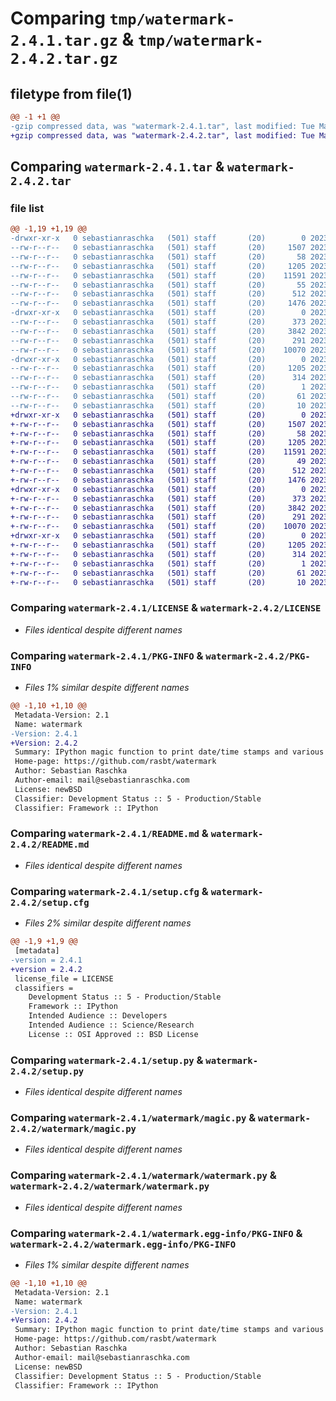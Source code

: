 # Comparing `tmp/watermark-2.4.1.tar.gz` & `tmp/watermark-2.4.2.tar.gz`

## filetype from file(1)

```diff
@@ -1 +1 @@
-gzip compressed data, was "watermark-2.4.1.tar", last modified: Tue May 23 16:52:54 2023, max compression
+gzip compressed data, was "watermark-2.4.2.tar", last modified: Tue May 23 19:00:07 2023, max compression
```

## Comparing `watermark-2.4.1.tar` & `watermark-2.4.2.tar`

### file list

```diff
@@ -1,19 +1,19 @@
-drwxr-xr-x   0 sebastianraschka   (501) staff       (20)        0 2023-05-23 16:52:54.721265 watermark-2.4.1/
--rw-r--r--   0 sebastianraschka   (501) staff       (20)     1507 2023-05-23 16:50:16.000000 watermark-2.4.1/LICENSE
--rw-r--r--   0 sebastianraschka   (501) staff       (20)       58 2023-05-23 16:50:46.000000 watermark-2.4.1/MANIFEST.in
--rw-r--r--   0 sebastianraschka   (501) staff       (20)     1205 2023-05-23 16:52:54.721344 watermark-2.4.1/PKG-INFO
--rw-r--r--   0 sebastianraschka   (501) staff       (20)    11591 2023-05-23 16:50:16.000000 watermark-2.4.1/README.md
--rw-r--r--   0 sebastianraschka   (501) staff       (20)       55 2023-05-23 16:50:16.000000 watermark-2.4.1/requirements.txt
--rw-r--r--   0 sebastianraschka   (501) staff       (20)      512 2023-05-23 16:52:54.721611 watermark-2.4.1/setup.cfg
--rw-r--r--   0 sebastianraschka   (501) staff       (20)     1476 2023-05-23 16:50:16.000000 watermark-2.4.1/setup.py
-drwxr-xr-x   0 sebastianraschka   (501) staff       (20)        0 2023-05-23 16:52:54.720444 watermark-2.4.1/watermark/
--rw-r--r--   0 sebastianraschka   (501) staff       (20)      373 2023-05-23 16:50:16.000000 watermark-2.4.1/watermark/__init__.py
--rw-r--r--   0 sebastianraschka   (501) staff       (20)     3842 2023-05-23 16:50:16.000000 watermark-2.4.1/watermark/magic.py
--rw-r--r--   0 sebastianraschka   (501) staff       (20)      291 2023-05-23 16:50:16.000000 watermark-2.4.1/watermark/version.py
--rw-r--r--   0 sebastianraschka   (501) staff       (20)    10070 2023-05-23 16:50:16.000000 watermark-2.4.1/watermark/watermark.py
-drwxr-xr-x   0 sebastianraschka   (501) staff       (20)        0 2023-05-23 16:52:54.721151 watermark-2.4.1/watermark.egg-info/
--rw-r--r--   0 sebastianraschka   (501) staff       (20)     1205 2023-05-23 16:52:54.000000 watermark-2.4.1/watermark.egg-info/PKG-INFO
--rw-r--r--   0 sebastianraschka   (501) staff       (20)      314 2023-05-23 16:52:54.000000 watermark-2.4.1/watermark.egg-info/SOURCES.txt
--rw-r--r--   0 sebastianraschka   (501) staff       (20)        1 2023-05-23 16:52:54.000000 watermark-2.4.1/watermark.egg-info/dependency_links.txt
--rw-r--r--   0 sebastianraschka   (501) staff       (20)       61 2023-05-23 16:52:54.000000 watermark-2.4.1/watermark.egg-info/requires.txt
--rw-r--r--   0 sebastianraschka   (501) staff       (20)       10 2023-05-23 16:52:54.000000 watermark-2.4.1/watermark.egg-info/top_level.txt
+drwxr-xr-x   0 sebastianraschka   (501) staff       (20)        0 2023-05-23 19:00:07.833177 watermark-2.4.2/
+-rw-r--r--   0 sebastianraschka   (501) staff       (20)     1507 2023-05-23 16:50:16.000000 watermark-2.4.2/LICENSE
+-rw-r--r--   0 sebastianraschka   (501) staff       (20)       58 2023-05-23 18:54:21.000000 watermark-2.4.2/MANIFEST.in
+-rw-r--r--   0 sebastianraschka   (501) staff       (20)     1205 2023-05-23 19:00:07.833254 watermark-2.4.2/PKG-INFO
+-rw-r--r--   0 sebastianraschka   (501) staff       (20)    11591 2023-05-23 16:50:16.000000 watermark-2.4.2/README.md
+-rw-r--r--   0 sebastianraschka   (501) staff       (20)       49 2023-05-23 18:58:20.000000 watermark-2.4.2/requirements.txt
+-rw-r--r--   0 sebastianraschka   (501) staff       (20)      512 2023-05-23 19:00:07.833504 watermark-2.4.2/setup.cfg
+-rw-r--r--   0 sebastianraschka   (501) staff       (20)     1476 2023-05-23 16:50:16.000000 watermark-2.4.2/setup.py
+drwxr-xr-x   0 sebastianraschka   (501) staff       (20)        0 2023-05-23 19:00:07.832279 watermark-2.4.2/watermark/
+-rw-r--r--   0 sebastianraschka   (501) staff       (20)      373 2023-05-23 16:50:16.000000 watermark-2.4.2/watermark/__init__.py
+-rw-r--r--   0 sebastianraschka   (501) staff       (20)     3842 2023-05-23 16:50:16.000000 watermark-2.4.2/watermark/magic.py
+-rw-r--r--   0 sebastianraschka   (501) staff       (20)      291 2023-05-23 16:50:16.000000 watermark-2.4.2/watermark/version.py
+-rw-r--r--   0 sebastianraschka   (501) staff       (20)    10070 2023-05-23 16:50:16.000000 watermark-2.4.2/watermark/watermark.py
+drwxr-xr-x   0 sebastianraschka   (501) staff       (20)        0 2023-05-23 19:00:07.833028 watermark-2.4.2/watermark.egg-info/
+-rw-r--r--   0 sebastianraschka   (501) staff       (20)     1205 2023-05-23 19:00:07.000000 watermark-2.4.2/watermark.egg-info/PKG-INFO
+-rw-r--r--   0 sebastianraschka   (501) staff       (20)      314 2023-05-23 19:00:07.000000 watermark-2.4.2/watermark.egg-info/SOURCES.txt
+-rw-r--r--   0 sebastianraschka   (501) staff       (20)        1 2023-05-23 19:00:07.000000 watermark-2.4.2/watermark.egg-info/dependency_links.txt
+-rw-r--r--   0 sebastianraschka   (501) staff       (20)       61 2023-05-23 19:00:07.000000 watermark-2.4.2/watermark.egg-info/requires.txt
+-rw-r--r--   0 sebastianraschka   (501) staff       (20)       10 2023-05-23 19:00:07.000000 watermark-2.4.2/watermark.egg-info/top_level.txt
```

### Comparing `watermark-2.4.1/LICENSE` & `watermark-2.4.2/LICENSE`

 * *Files identical despite different names*

### Comparing `watermark-2.4.1/PKG-INFO` & `watermark-2.4.2/PKG-INFO`

 * *Files 1% similar despite different names*

```diff
@@ -1,10 +1,10 @@
 Metadata-Version: 2.1
 Name: watermark
-Version: 2.4.1
+Version: 2.4.2
 Summary: IPython magic function to print date/time stamps and various system information.
 Home-page: https://github.com/rasbt/watermark
 Author: Sebastian Raschka
 Author-email: mail@sebastianraschka.com
 License: newBSD
 Classifier: Development Status :: 5 - Production/Stable
 Classifier: Framework :: IPython
```

### Comparing `watermark-2.4.1/README.md` & `watermark-2.4.2/README.md`

 * *Files identical despite different names*

### Comparing `watermark-2.4.1/setup.cfg` & `watermark-2.4.2/setup.cfg`

 * *Files 2% similar despite different names*

```diff
@@ -1,9 +1,9 @@
 [metadata]
-version = 2.4.1
+version = 2.4.2
 license_file = LICENSE
 classifiers = 
 	Development Status :: 5 - Production/Stable
 	Framework :: IPython
 	Intended Audience :: Developers
 	Intended Audience :: Science/Research
 	License :: OSI Approved :: BSD License
```

### Comparing `watermark-2.4.1/setup.py` & `watermark-2.4.2/setup.py`

 * *Files identical despite different names*

### Comparing `watermark-2.4.1/watermark/magic.py` & `watermark-2.4.2/watermark/magic.py`

 * *Files identical despite different names*

### Comparing `watermark-2.4.1/watermark/watermark.py` & `watermark-2.4.2/watermark/watermark.py`

 * *Files identical despite different names*

### Comparing `watermark-2.4.1/watermark.egg-info/PKG-INFO` & `watermark-2.4.2/watermark.egg-info/PKG-INFO`

 * *Files 1% similar despite different names*

```diff
@@ -1,10 +1,10 @@
 Metadata-Version: 2.1
 Name: watermark
-Version: 2.4.1
+Version: 2.4.2
 Summary: IPython magic function to print date/time stamps and various system information.
 Home-page: https://github.com/rasbt/watermark
 Author: Sebastian Raschka
 Author-email: mail@sebastianraschka.com
 License: newBSD
 Classifier: Development Status :: 5 - Production/Stable
 Classifier: Framework :: IPython
```

